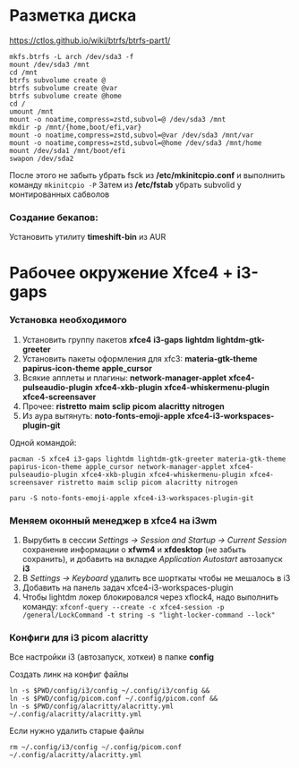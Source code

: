 # Разметка диска

https://ctlos.github.io/wiki/btrfs/btrfs-part1/

```
mkfs.btrfs -L arch /dev/sda3 -f
mount /dev/sda3 /mnt
cd /mnt
btrfs subvolume create @
btrfs subvolume create @var
btrfs subvolume create @home
cd /
umount /mnt
mount -o noatime,compress=zstd,subvol=@ /dev/sda3 /mnt
mkdir -p /mnt/{home,boot/efi,var}
mount -o noatime,compress=zstd,subvol=@var /dev/sda3 /mnt/var
mount -o noatime,compress=zstd,subvol=@home /dev/sda3 /mnt/home
mount /dev/sda1 /mnt/boot/efi
swapon /dev/sda2
```

После этого не забыть убрать fsck из **/etc/mkinitcpio.conf** и выполнить команду `mkinitcpio -P`
Затем из **/etc/fstab** убрать subvolid у монтированных сабволов

### Создание бекапов:

Установить утилиту **timeshift-bin** из AUR


# Рабочее окружение Xfce4 + i3-gaps

### Установка необходимого

1. Установить группу пакетов **xfce4** **i3-gaps** **lightdm** **lightdm-gtk-greeter**
2. Установить пакеты оформления для xfc3: **materia-gtk-theme** **papirus-icon-theme** **apple_cursor**
3. Всякие апплеты и плагины: **network-manager-applet** **xfce4-pulseaudio-plugin** **xfce4-xkb-plugin** **xfce4-whiskermenu-plugin** **xfce4-screensaver**
4. Прочее: **ristretto** **maim** **sclip** **picom** **alacritty** **nitrogen**
5. Из аура вытянуть: **noto-fonts-emoji-apple** **xfce4-i3-workspaces-plugin-git**

Одной командой:
```
pacman -S xfce4 i3-gaps lightdm lightdm-gtk-greeter materia-gtk-theme papirus-icon-theme apple_cursor network-manager-applet xfce4-pulseaudio-plugin xfce4-xkb-plugin xfce4-whiskermenu-plugin xfce4-screensaver ristretto maim sclip picom alacritty nitrogen

paru -S noto-fonts-emoji-apple xfce4-i3-workspaces-plugin-git
```

### Меняем оконный менеджер в xfce4 на i3wm

1. Вырубить в сессии *Settings -> Session and Startup -> Current Session* сохранение информации о **xfwm4** и **xfdesktop** (не забыть сохранить), и добавить на вкладке *Application Autostart* автозапуск **i3**
2. В *Settings -> Keyboard* удалить все шорткаты чтобы не мешалось в i3
3. Добавить на панель задач xfce4-i3-workspaces-plugin
4. Чтобы lightdm локер блокировался через xflock4, надо выполнить команду: `xfconf-query --create -c xfce4-session -p /general/LockCommand -t string -s "light-locker-command --lock"`

### Конфиги для i3 picom alacritty

Все настройки i3 (автозапуск, хоткеи) в папке **config**

Создать линк на конфиг файлы
```
ln -s $PWD/config/i3/config ~/.config/i3/config &&
ln -s $PWD/config/picom.conf ~/.config/picom.conf &&
ln -s $PWD/config/alacritty/alacritty.yml ~/.config/alacritty/alacritty.yml
```

Если нужно удалить старые файлы
```
rm ~/.config/i3/config ~/.config/picom.conf ~/.config/alacritty/alacritty.yml
```
